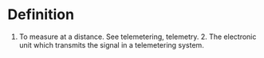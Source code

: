 # Definition

1.  To measure at a distance. See telemetering, telemetry. 2. The
    electronic unit which transmits the signal in a telemetering system.
